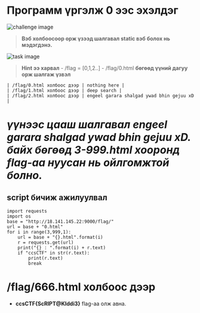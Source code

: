 # Программ үргэлж 0 ээс эхэлдэг

![challenge image](https://github.com/ccs-club/CCS-30Day-CTF-2021/blob/c4b0f98c23d8ca3c88ee9dad599a2bf60af1dde7/30-Day/Day-2/task/sict-ccs.png)

> **Вэб холбоосоор орж үзээд шалгавал static вэб болох нь мэдэгдэнэ.** 

![task image](https://github.com/ccs-club/CCS-30Day-CTF-2021/blob/c4b0f98c23d8ca3c88ee9dad599a2bf60af1dde7/30-Day/Day-2/task/Screenshot%20from%202021-12-24%2010-02-55.png)


>**Hint ээ харвал**
    - /flag = [0,1,2..]
    - /flag/0.html
**бөгөөд үүний дагуу орж шалгаж үзвэл**

    | /flag/0.html холбоос дээр | nothing here |
    | /flag/1.html холбоос дээр | deep search |
    | /flag/2.html холбоос дээр | engeel garara shalgad ywad bhin gejuu xD |

# *үүнээс  цааш шалгавал **engeel garara shalgad ywad bhin gejuu xD.** байх бөгөөд 3-999.html хооронд flag-аа нуусан нь ойлгомжтой болно.*

## script бичиж ажилуулвал

```
import requests
import os
base = "http://18.141.145.22:9000/flag/"
url = base + "0.html"
for i in range(3,999,1):
	url = base + "{}.html".format(i)
	r = requests.get(url)
	print("{} : ".format(i) + r.text)
	if "ccsCTF" in str(r.text):
		print(r.text)
		break

```

# /flag/666.html холбоос дээр

- **ccsCTF{ScRIPT@KIddi3}** flag-aa олж авна.
